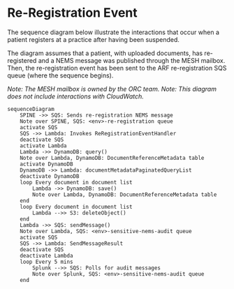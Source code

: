 # Re-Registration Event

The sequence diagram below illustrate the interactions that occur when a patient registers at a practice after having
been suspended.

The diagram assumes that a patient, with uploaded documents, has re-registered and a NEMS message was published
through the MESH mailbox. Then, the re-registration event has been sent to the ARF re-registration SQS queue (where the
sequence begins).

_Note: The MESH mailbox is owned by the ORC team._
_Note: This diagram does not include interactions with CloudWatch._

```mermaid
sequenceDiagram
    SPINE ->> SQS: Sends re-registration NEMS message
    Note over SPINE, SQS: <env>-re-registration queue
    activate SQS
    SQS ->> Lambda: Invokes ReRegistrationEventHandler
    deactivate SQS
    activate Lambda
    Lambda ->> DynamoDB: query()
    Note over Lambda, DynamoDB: DocumentReferenceMetadata table
    activate DynamoDB
    DynamoDB ->> Lambda: documentMetadataPaginatedQueryList
    deactivate DynamoDB
    loop Every document in document list
        Lambda ->> DynamoDB: save()
        Note over Lambda, DynamoDB: DocumentReferenceMetadata table
    end
    loop Every document in document list
        Lambda -->> S3: deleteObject()
    end
    Lambda ->> SQS: sendMessage()
    Note over Lambda, SQS: <env>-sensitive-nems-audit queue
    activate SQS
    SQS ->> Lambda: SendMessageResult
    deactivate SQS
    deactivate Lambda
    loop Every 5 mins
        Splunk -->> SQS: Polls for audit messages
        Note over Splunk, SQS: <env>-sensitive-nems-audit queue
    end
```
